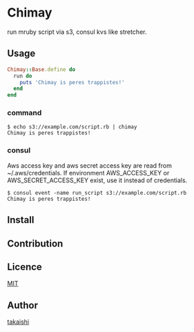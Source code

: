 Chimay
====

run mruby script via s3, consul kvs like stretcher.

## Usage

```ruby
Chimay::Base.define do
  run do
    puts 'Chimay is peres trappistes!'
  end
end
```

### command

```
$ echo s3://example.com/script.rb | chimay
Chimay is peres trappistes!
```

### consul

Aws access key and aws secret access key are read from ~/.aws/credentials. If environment AWS\_ACCESS\_KEY or AWS\_SECRET\_ACCESS\_KEY exist, use it instead of credentials.

```
$ consul event -name run_script s3://example.com/script.rb
Chimay is peres trappistes!
```

## Install

## Contribution

## Licence

[MIT](https://github.com/takaishi/tool/blob/master/LICENCE)

## Author

[takaishi](https://github.com/takaishi)

